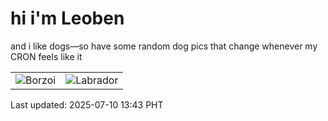 # hi i'm Leoben

and i like dogs—so have some random dog pics that change whenever my CRON feels like it

|  |  |
|--------|----------|
| ![Borzoi](https://random-dog-vercel.vercel.app/api/random-borzoi?v=1752126219) | ![Labrador](https://random-dog-vercel.vercel.app/api/random-labrador?v=1752126219) |

Last updated: 2025-07-10 13:43 PHT

